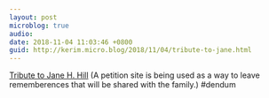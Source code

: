 ```yaml
---
layout: post
microblog: true
audio: 
date: 2018-11-04 11:03:46 +0800
guid: http://kerim.micro.blog/2018/11/04/tribute-to-jane.html
---
```

[Tribute to Jane H. Hill](https://www.ipetitions.com/petition/tribute-to-jane-h-hill?fbclid=IwAR18bKh_wt4Zhr1uvqfN1BgfHBJcQ4Myqs9Qs1so-V_LvdVEOuSa9CdNwso) (A petition site is being used as a way to leave rememberences that will be shared with the family.) #dendum
